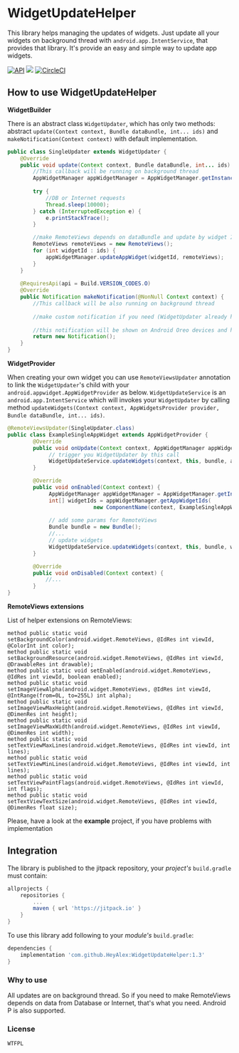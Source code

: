 # WidgetUpdateHelper

This library helps managing the updates of widgets. Just update all your widgets on background thread with `android.app.IntentService`, that provides that library.
It's provide an easy and simple way to update app widgets.

[![API](https://img.shields.io/badge/API-14%2B-brightgreen.svg?style=flat)](https://android-arsenal.com/api?level=14)
[![](https://jitpack.io/v/heyalex/widgetupdatehelper.svg)](https://jitpack.io/#heyalex/widgetupdatehelper) 
[![CircleCI](https://circleci.com/gh/HeyAlex/WidgetUpdateHelper.svg?style=svg)](https://circleci.com/gh/HeyAlex/WidgetUpdateHelper)

## How to use WidgetUpdateHelper

**WidgetBuilder**

There is an abstract class `WidgetUpdater`, which has only two methods: abstract `update(Context context, Bundle dataBundle, int... ids)` and `makeNotification(Context context)` with default implementation.

```java
public class SingleUpdater extends WidgetUpdater {
    @Override
    public void update(Context context, Bundle dataBundle, int... ids) {
        //This callback will be running on background thread
        AppWidgetManager appWidgetManager = AppWidgetManager.getInstance(context);
       
        try {
            //DB or Internet requests
            Thread.sleep(10000);
        } catch (InterruptedException e) {
            e.printStackTrace();
        }

        //make RemoteViews depends on dataBundle and update by widget ID
        RemoteViews remoteViews = new RemoteViews();
        for (int widgetId : ids) {
            appWidgetManager.updateAppWidget(widgetId, remoteViews);
        }
    }
    
    @RequiresApi(api = Build.VERSION_CODES.O)
    @Override
    public Notification makeNotification(@NonNull Context context) {
        //This callback will be also running on background thread
        
        //make custom notification if you need (WidgetUpdater already has default implementation)
        
        //this notification will be shown on Android Oreo devices and higher (don't forget about NotificationChannel)
        return new Notification();
    }
}
```

**WidgetProvider**

When creating your own widget you can use `RemoteViewsUpdater` annotation to link the `WidgetUpdater`'s child with your `android.appwidget.AppWidgetProvider` as below.
`WidgetUpdateService` is an `android.app.IntentService` which will invokes your `WidgetUpdater` by calling method `updateWidgets(Context context, AppWidgetsProvider provider, Bundle dataBundle, int... ids)`.

```java
@RemoteViewsUpdater(SingleUpdater.class)
public class ExampleSingleAppWidget extends AppWidgetProvider {
        @Override
        public void onUpdate(Context context, AppWidgetManager appWidgetManager, int[] appWidgetIds) {
             // trigger you WidgetUpdater by this call
             WidgetUpdateService.updateWidgets(context, this, bundle, appWidgetIds);
        }

        @Override
        public void onEnabled(Context context) {
             AppWidgetManager appWidgetManager = AppWidgetManager.getInstance(context);
             int[] widgetIds = appWidgetManager.getAppWidgetIds(
                           new ComponentName(context, ExampleSingleAppWidget.class));
           
             // add some params for RemoteViews
             Bundle bundle = new Bundle();
             //...
             // update widgets
             WidgetUpdateService.updateWidgets(context, this, bundle, widgetIds);
        }

        @Override
        public void onDisabled(Context context) {
            //...
        }
}
```

**RemoteViews extensions**

List of helper extensions on RemoteViews:
```
method public static void setBackgroundColor(android.widget.RemoteViews, @IdRes int viewId, @ColorInt int color);
method public static void setBackgroundResource(android.widget.RemoteViews, @IdRes int viewId, @DrawableRes int drawable);
method public static void setEnabled(android.widget.RemoteViews, @IdRes int viewId, boolean enabled);
method public static void setImageViewAlpha(android.widget.RemoteViews, @IdRes int viewId, @IntRange(from=0L, to=255L) int alpha);
method public static void setImageViewMaxHeight(android.widget.RemoteViews, @IdRes int viewId, @DimenRes int height);
method public static void setImageViewMaxWidth(android.widget.RemoteViews, @IdRes int viewId, @DimenRes int width);
method public static void setTextViewMaxLines(android.widget.RemoteViews, @IdRes int viewId, int lines);
method public static void setTextViewMinLines(android.widget.RemoteViews, @IdRes int viewId, int lines);
method public static void setTextViewPaintFlags(android.widget.RemoteViews, @IdRes int viewId, int flags);
method public static void setTextViewTextSize(android.widget.RemoteViews, @IdRes int viewId, @DimenRes float size);
```

Please, have a look at the **example** project, if you have problems with implementation 

## Integration
The library is published to the jitpack repository, your *project's* `build.gradle` must contain:

```groovy
allprojects {
	repositories {
		...
		maven { url 'https://jitpack.io' }
	}
}
```
To use this library add following to your *module's* `build.gradle`:

```groovy
dependencies {
    implementation 'com.github.HeyAlex:WidgetUpdateHelper:1.3'
}
```

### Why to use
All updates are on background thread. So if you need to make RemoteViews depends on data from Database or Internet, that's what you need.
Android P is also supported.

### License
```Text
WTFPL
```

